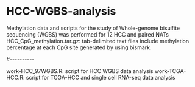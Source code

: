# HCC-WGBS-analysis
Methylation data and scripts for the study of Whole-genome bisulfite sequencing (WGBS)  was performed for 12 HCC and paired NATs
HCC_CpG_methylation.tar.gz: tab-delimited text files include methylation percentage at each CpG site generated by using bismark.

#----------

work-HCC_97WGBS.R: script for HCC WGBS data analysis 
work-TCGA-HCC.R: script for TCGA-HCC and single cell RNA-seq data analysis
